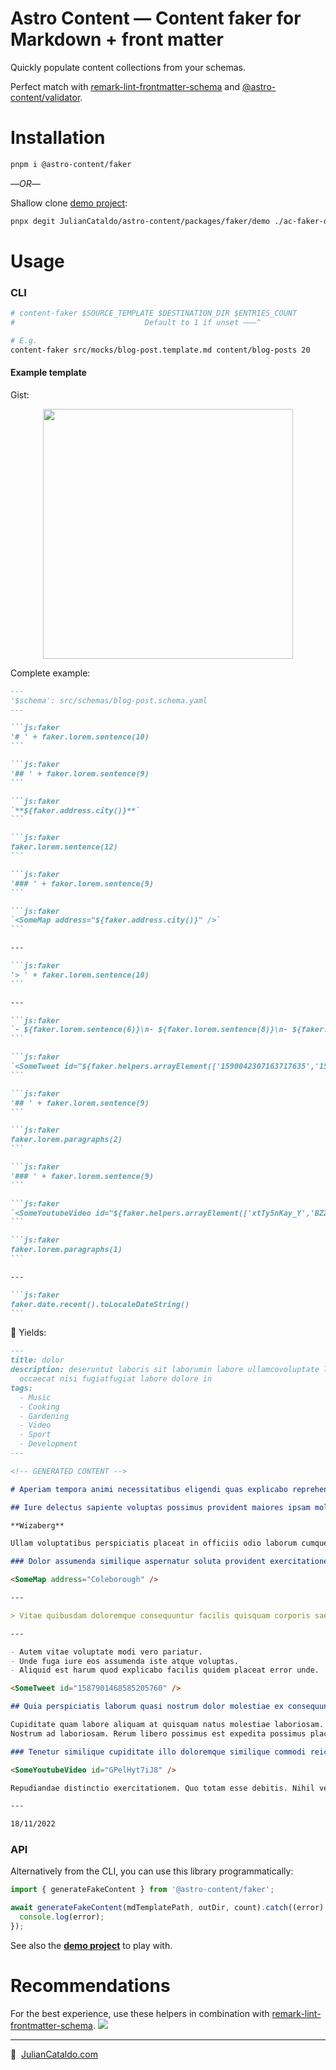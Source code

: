 # Astro Content — Content faker for Markdown + front matter

Quickly populate content collections from your schemas.

Perfect match with [remark-lint-frontmatter-schema](https://github.com/JulianCataldo/remark-lint-frontmatter-schema) and [@astro-content/validator](https://github.com/JulianCataldo/astro-content/tree/develop/packages/validator).

# Installation

```sh
pnpm i @astro-content/faker
```

—_OR_—

Shallow clone [demo project](./demo):

```sh
pnpx degit JulianCataldo/astro-content/packages/faker/demo ./ac-faker-demo
```

# Usage

### CLI

```sh
# content-faker $SOURCE_TEMPLATE $DESTINATION_DIR $ENTRIES_COUNT
#                             Default to 1 if unset ———^

# E.g.
content-faker src/mocks/blog-post.template.md content/blog-posts 20
```

#### Example template

Gist:

<div align="center">

[<img width="400" src="https://res.cloudinary.com/dzfylx93l/image/upload/w_800/astro-content-faker-1_auxvod.png"/>](https://res.cloudinary.com/dzfylx93l/image/upload/astro-content-faker-1_auxvod.png)

</div>

Complete example:

````markdown
---
'$schema': src/schemas/blog-post.schema.yaml
---

```js:faker
'# ' + faker.lorem.sentence(10)
```

```js:faker
'## ' + faker.lorem.sentence(9)
```

```js:faker
`**${faker.address.city()}**`
```

```js:faker
faker.lorem.sentence(12)
```

```js:faker
'### ' + faker.lorem.sentence(9)
```

```js:faker
`<SomeMap address="${faker.address.city()}" />`
```

---

```js:faker
'> ' + faker.lorem.sentence(10)
```

---

```js:faker
`- ${faker.lorem.sentence(6)}\n- ${faker.lorem.sentence(8)}\n- ${faker.lorem.sentence(10)}`
```

```js:faker
`<SomeTweet id="${faker.helpers.arrayElement(['1590042307163717635','1593680639005315073','1587901468585205760','1578871432700125185'])}" />`
```

```js:faker
'## ' + faker.lorem.sentence(9)
```

```js:faker
faker.lorem.paragraphs(2)
```

```js:faker
'### ' + faker.lorem.sentence(9)
```

```js:faker
`<SomeYoutubeVideo id="${faker.helpers.arrayElement(['xtTy5nKay_Y','BZZ9rGN4GK8','GPelHyt7iJ8','py8nD37SVDU'])}" />`
```

```js:faker
faker.lorem.paragraphs(1)
```

---

```js:faker
faker.date.recent().toLocaleDateString()
```
````

🎊 Yields:

```markdown
---
title: dolor
description: deseruntut laboris sit laborumin labore ullamcovoluptate laboris
  occaecat nisi fugiatfugiat labore dolore in
tags:
  - Music
  - Cooking
  - Gardening
  - Video
  - Sport
  - Development
---

<!-- GENERATED CONTENT -->

# Aperiam tempora animi necessitatibus eligendi quas explicabo reprehenderit fugiat nobis.

## Iure delectus sapiente voluptas possimus provident maiores ipsam mollitia.

**Wizaberg**

Ullam voluptatibus perspiciatis placeat in officiis odio laborum cumque excepturi ut eveniet.

### Dolor assumenda similique aspernatur soluta provident exercitationem dolorum reiciendis.

<SomeMap address="Coleborough" />

---

> Vitae quibusdam doloremque consequuntur facilis quisquam corporis saepe aperiam adipisci.

---

- Autem vitae voluptate modi vero pariatur.
- Unde fuga iure eos assumenda iste atque voluptas.
- Aliquid est harum quod explicabo facilis quidem placeat error unde.

<SomeTweet id="1587901468585205760" />

## Quia perspiciatis laborum quasi nostrum dolor molestiae ex consequuntur.

Cupiditate quam labore aliquam at quisquam natus molestiae laboriosam. Ullam harum occaecati quidem dolorem sint libero. Reiciendis incidunt illo repudiandae nostrum quidem. Saepe beatae sequi quasi culpa quas cum quo. Odit perspiciatis reprehenderit quos id quae autem ab beatae. Corrupti nemo perferendis mollitia facilis.
Nostrum ad laboriosam. Rerum libero possimus est expedita possimus placeat veniam necessitatibus voluptas. Exercitationem blanditiis odio illum totam id repudiandae.

### Tenetur similique cupiditate illo doloremque similique commodi reiciendis est.

<SomeYoutubeVideo id="GPelHyt7iJ8" />

Repudiandae distinctio exercitationem. Quo totam esse debitis. Nihil velit a expedita laboriosam. Minus quas itaque iusto quis non quod. Aut sapiente soluta voluptate ipsum ducimus mollitia commodi veniam animi.

---

18/11/2022
```

### API

Alternatively from the CLI, you can use this library programmatically:

```ts
import { generateFakeContent } from '@astro-content/faker';

await generateFakeContent(mdTemplatePath, outDir, count).catch((error) => {
  console.log(error);
});
```

See also the **[demo project](./demo)** to play with.

# Recommendations

For the best experience, use these helpers in combination with [remark-lint-frontmatter-schema](https://github.com/JulianCataldo/remark-lint-frontmatter-schema).
[![](https://res.cloudinary.com/dzfylx93l/image/upload/c_scale,w_1280/eslint-plugin-mdx-1.png)](https://res.cloudinary.com/dzfylx93l/image/upload/eslint-plugin-mdx-1.png)

---

🔗  [JulianCataldo.com](https://www.juliancataldo.com/)
